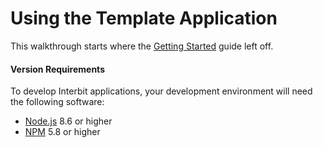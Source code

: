 # Using the Template Application

This walkthrough starts where the [Getting Started](../getting-started/README.md) guide left off.

#### Version Requirements
To develop Interbit applications, your development environment will need the following software:

* <a href="https://nodejs.org" target="_blank">Node.js</a> 8.6 or higher
* <a href="https://nodejs.org" target="_blank">NPM</a> 5.8 or higher

